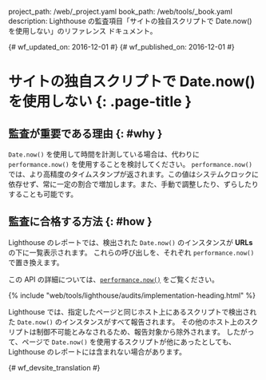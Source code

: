 project_path: /web/_project.yaml
book_path: /web/tools/_book.yaml
description: Lighthouse の監査項目「サイトの独自スクリプトで Date.now() を使用しない」のリファレンス ドキュメント。

{# wf_updated_on: 2016-12-01 #}
{# wf_published_on: 2016-12-01 #}

#  サイトの独自スクリプトで Date.now() を使用しない {: .page-title }

##  監査が重要である理由 {: #why }

`Date.now()` を使用して時間を計測している場合は、代わりに `performance.now()` を使用することを検討してください。
`performance.now()`
では、より高精度のタイムスタンプが返されます。この値はシステムクロックに依存せず、常に一定の割合で増加します。また、手動で調整したり、ずらしたりすることも可能です。


##  監査に合格する方法 {: #how }

Lighthouse のレポートでは、検出された `Date.now()` のインスタンスが **URLs** の下に一覧表示されます。
これらの呼び出しを、それぞれ `performance.now()` で置き換えます。

この API の詳細については、[`performance.now()`][MDN] をご覧ください。

[MDN]: https://developer.mozilla.org/en-US/docs/Web/API/Performance/now

{% include "web/tools/lighthouse/audits/implementation-heading.html" %}

Lighthouse では、指定したページと同じホスト上にあるスクリプトで検出された `Date.now()` のインスタンスがすべて報告されます。
その他のホスト上のスクリプトは制御不可能とみなされるため、報告対象から除外されます。
したがって、ページで `Date.now()` を使用するスクリプトが他にあったとしても、Lighthouse のレポートには含まれない場合があります。



{# wf_devsite_translation #}
